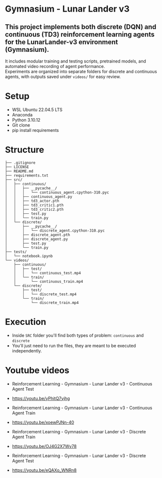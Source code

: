 # Gymnasium - Lunar Lander v3

## This project implements both **discrete (DQN)** and **continuous (TD3)** reinforcement learning agents for the LunarLander-v3 environment (Gymnasium).  
It includes modular training and testing scripts, pretrained models, and automated video recording of agent performance.  
Experiments are organized into separate folders for discrete and continuous agents, with outputs saved under `videos/` for easy review.

# Setup
* WSL Ubuntu 22.04.5 LTS
* Anaconda
* Python 3.10.12
* Git clone
* pip install requirements

# Structure
```
├── .gitignore
├── LICENSE
├── README.md
├── requirements.txt
├── src/
│   ├── continuous/
│   │   ├── __pycache__/
│   │   │   └── continuous_agent.cpython-310.pyc
│   │   ├── continuous_agent.py
│   │   ├── td3_actor.pth
│   │   ├── td3_critic1.pth
│   │   ├── td3_critic2.pth
│   │   ├── test.py
│   │   └── train.py
│   └── discrete/
│       ├── __pycache__/
│       │   └── discrete_agent.cpython-310.pyc
│       ├── discrete_agent.pth
│       ├── discrete_agent.py
│       ├── test.py
│       └── train.py
├── tests/
│   └── notebook.ipynb
└── videos/
    ├── continuous/
    │   ├── test/
    │   │   └── continuous_test.mp4
    │   └── train/
    │       └── continuous_train.mp4
    └── discrete/
        ├── test/
        │   └── discrete_test.mp4
        └── train/
            └── discrete_train.mp4
```

# Execution
* Inside `SRC` folder you'll find both types of problem: `continuous` and `discrete`
* You'll just need to run the files, they are meant to be executed independently.

# Youtube videos
* Reinforcement Learning - Gymnasium - Lunar Lander v3 - Continuous Agent Test
* https://youtu.be/yPhitQ7yjhg

* Reinforcement Learning - Gymnasium - Lunar Lander v3 - Continuous Agent Train
* https://youtu.be/xoewPJNn-40

* Reinforcement Learning - Gymnasium - Lunar Lander v3 - Discrete Agent Train
* https://youtu.be/OJ4G2X7Wv78

* Reinforcement Learning - Gymnasium - Lunar Lander v3 - Discrete Agent Test
* https://youtu.be/eQAXo_WNRn8
